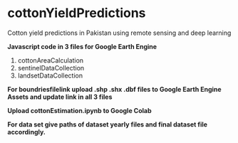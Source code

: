# cottonYieldPredictions
Cotton yield predictions in Pakistan using remote sensing and deep learning

**Javascript code in 3 files for Google Earth Engine**
1. cottonAreaCalculation
2. sentinelDataCollection
3. landsetDataCollection

**For boundriesfilelink upload .shp .shx .dbf files to Google Earth Engine Assets and update link in all 3 files**


**Upload cottonEstimation.ipynb to Google Colab**

**For data set give paths of dataset yearly files and final dataset file accordingly.**
